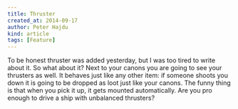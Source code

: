 ```yaml
---
title: Thruster
created_at: 2014-09-17
author: Peter Hajdu
kind: article
tags: [Feature]
---
```


To be honest thruster was added yesterday, but I was too tired to write about it. So what
about it? Next to your canons you are going to see your thrusters as well. It behaves just like any
other item: if someone shoots you down it is going to be dropped as loot just like your canons. The
funny thing is that when you pick it up, it gets mounted automatically. Are you pro enough to drive
a ship with unbalanced thrusters?

